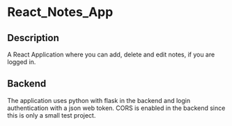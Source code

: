 # React_Notes_App

## Description
A React Application where you can add, delete and edit notes, if you are logged in. 

## Backend
The application uses python with flask in the backend and login authentication with a json web token. CORS is enabled in the backend since this is only a small test project.
